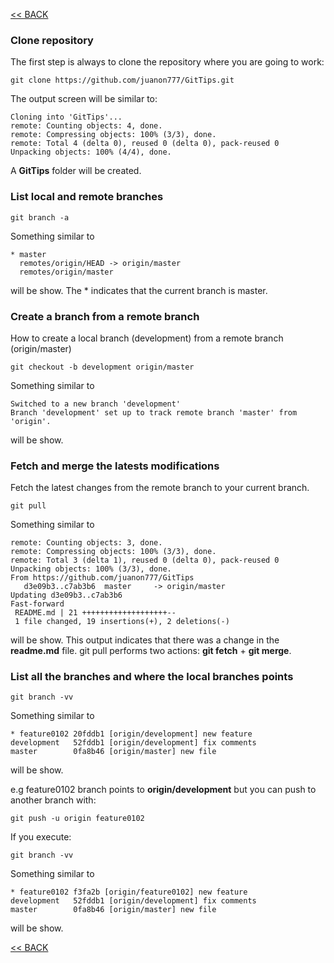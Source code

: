 [<< BACK](README.md)

### Clone repository

The first step is always to clone the repository where you are going to work:

```
git clone https://github.com/juanon777/GitTips.git
```

The output screen will be similar to:

```
Cloning into 'GitTips'...
remote: Counting objects: 4, done.
remote: Compressing objects: 100% (3/3), done.
remote: Total 4 (delta 0), reused 0 (delta 0), pack-reused 0
Unpacking objects: 100% (4/4), done.
```

A **GitTips** folder will be created.

### List local and remote branches

```
git branch -a
```

Something similar to

```
* master
  remotes/origin/HEAD -> origin/master
  remotes/origin/master
```
  
will be show. 
The * indicates that the current branch is master.


### Create a branch from a remote branch

How to create a local branch (development) from a remote branch (origin/master)

```
git checkout -b development origin/master
```
Something similar to

```
Switched to a new branch 'development'
Branch 'development' set up to track remote branch 'master' from 'origin'.
```

will be show. 

### Fetch and merge the latests modifications

Fetch the latest changes from the remote branch to your current branch.

```
git pull
```

Something similar to

```
remote: Counting objects: 3, done.
remote: Compressing objects: 100% (3/3), done.
remote: Total 3 (delta 1), reused 0 (delta 0), pack-reused 0
Unpacking objects: 100% (3/3), done.
From https://github.com/juanon777/GitTips
   d3e09b3..c7ab3b6  master     -> origin/master
Updating d3e09b3..c7ab3b6
Fast-forward
 README.md | 21 +++++++++++++++++++--
 1 file changed, 19 insertions(+), 2 deletions(-)
```

will be show. 
This output indicates that there was a change in the **readme.md** file.
git pull performs two actions: **git fetch** + **git merge**.

### List all the branches and where the local branches points

```
git branch -vv
```
Something similar to

```
* feature0102 20fddb1 [origin/development] new feature
development   52fddb1 [origin/development] fix comments
master        0fa8b46 [origin/master] new file
```

will be show.

e.g feature0102 branch points to **origin/development** but you can push to another branch with:

```
git push -u origin feature0102
```

If you execute:

```
git branch -vv
```

Something similar to

```
* feature0102 f3fa2b [origin/feature0102] new feature
development   52fddb1 [origin/development] fix comments
master        0fa8b46 [origin/master] new file
```
will be show. 


[<< BACK](README.md)
